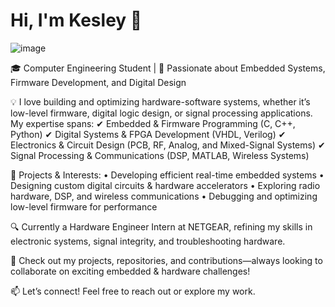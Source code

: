 # **Hi, I'm Kesley 👋**

![image](https://github.com/user-attachments/assets/3923de4b-d73b-4a43-ae31-b15beb556e40)

🎓 Computer Engineering Student | 🔬 Passionate about Embedded Systems, Firmware Development, and Digital Design

💡 I love building and optimizing hardware-software systems, whether it’s low-level firmware, digital logic design, or signal processing applications. My expertise spans:
✔ Embedded & Firmware Programming (C, C++, Python)
✔ Digital Systems & FPGA Development (VHDL, Verilog)
✔ Electronics & Circuit Design (PCB, RF, Analog, and Mixed-Signal Systems)
✔ Signal Processing & Communications (DSP, MATLAB, Wireless Systems)

🚀 Projects & Interests:
	•	Developing efficient real-time embedded systems
	•	Designing custom digital circuits & hardware accelerators
	•	Exploring radio hardware, DSP, and wireless communications
	•	Debugging and optimizing low-level firmware for performance

🔍 Currently a Hardware Engineer Intern at NETGEAR, refining my skills in electronic systems, signal integrity, and troubleshooting hardware.

📌 Check out my projects, repositories, and contributions—always looking to collaborate on exciting embedded & hardware challenges!

📫 Let’s connect! Feel free to reach out or explore my work.
